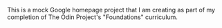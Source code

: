 This is a mock Google homepage project that I am creating as part of my completion of The Odin Project's "Foundations" curriculum.